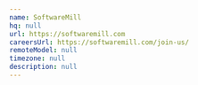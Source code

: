 ```yaml
---
name: SoftwareMill
hq: null
url: https://softwaremill.com
careersUrl: https://softwaremill.com/join-us/
remoteModel: null
timezone: null
description: null
---
```

